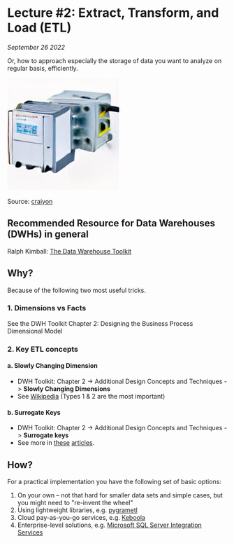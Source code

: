 # Lecture #2: Extract, Transform, and Load (ETL)

_September 26 2022_

Or, how to approach especially the storage of data you want to analyze on regular basis, efficiently.

![A data pump by DALL-E](files/data_pump.png)

Source: [craiyon](https://www.craiyon.com)


## Recommended Resource for Data Warehouses (DWHs) in general

Ralph Kimball: [The Data Warehouse Toolkit](http://www.kimballgroup.com/data-warehouse-business-intelligence-resources/books/)

## Why? 

Because of the following two most useful tricks.

### 1. Dimensions vs Facts

See the DWH Toolkit Chapter 2: Designing the Business Process Dimensional Model

### 2. Key ETL concepts

#### a. Slowly Changing Dimension

* DWH Toolkit: Chapter 2 -> Additional Design Concepts and Techniques -> **Slowly Changing Dimensions**
* See [Wikipedia](https://en.wikipedia.org/wiki/Slowly_changing_dimension) (Types 1 & 2 are the most important)

#### b. Surrogate Keys

* DWH Toolkit: Chapter 2 -> Additional Design Concepts and Techniques -> **Surrogate keys**
* See more in [these](https://www.kimballgroup.com/1998/05/surrogate-keys/) [articles](http://dwgeek.com/data-warehouse-surrogate-key-design-advantages-disadvantages.html/).
    
## How?

For a practical implementation you have the following set of basic options:

1. On your own – not that hard for smaller data sets and simple cases, but you might need to "re-invent the wheel"
2. Using lightweight libraries, e.g. [pygrametl](http://chrthomsen.github.io/pygrametl/)
3. Cloud pay-as-you-go services, e.g. [Keboola](https://www.keboola.com/)
4. Enterprise-level solutions, e.g. [Microsoft SQL Server Integration Services](https://en.wikipedia.org/wiki/SQL_Server_Integration_Services)
